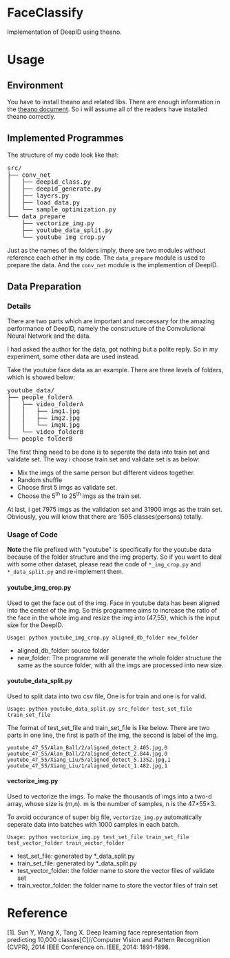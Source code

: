 # FaceClassify

Implementation of DeepID using theano.

# Usage

## Environment

You have to install theano and related libs. There are enough information in the [theano document](http://deeplearning.net/software/theano/install.html#install). So i will assume all of the readers have installed theano correctly.

## Implemented Programmes

The structure of my code look like that:

<pre>
src/
├── conv_net
│   ├── deepid_class.py
│   ├── deepid_generate.py
│   ├── layers.py
│   ├── load_data.py
│   └── sample_optimization.py
└── data_prepare
    ├── vectorize_img.py
    ├── youtube_data_split.py
    └── youtube_img_crop.py
</pre>

Just as the names of the folders imply, there are two modules without reference each other in my code. The `data_prepare` module is used to prepare the data. And the `conv_net` module is the implemention of DeepID.


## Data Preparation

### Details

There are two parts which are important and neccessary for the amazing performance of DeepID, namely the constructure of the Convolutional Neural Network and the data. 

I had asked the author for the data, got nothing but a polite reply. So in my experiment, some other data are used instead.

Take the youtube face data as an example. There are three levels of folders, which is showed below:

<pre>
youtube_data/
├── people_folderA
│   ├── video_folderA
│   │   ├── img1.jpg
│   │   ├── img2.jpg
│   │   └── imgN.jpg
│   └── video_folderB
└── people_folderB
</pre>

The first thing need to be done is to seperate the data into train set and validate set. The way i choose train set and validate set is as below:

- Mix the imgs of the same person but different videos together.
- Random shuffle
- Choose first 5 imgs as validate set.
- Choose the 5<sup>th</sup> to 25<sup>th</sup> imgs as the train set.

At last, i get 7975 imgs as the validation set and 31900 imgs as the train set. Obviously, you will know that there are 1595 classes(persons) totally.

### Usage of Code

**Note** the file prefixed with "youtube" is specifically for the youtube data because of the folder structure and the img property. So if you want to deal with some other dataset, please read the code of `*_img_crop.py` and `*_data_split.py` and re-implement them.

#### youtube_img_crop.py

Used to get the face out of the img. Face in youtube data has been aligned into the center of the img. So this programme aims to increase the ratio of the face in the whole img and resize the img into (47,55), which is the input size for the DeepID.

	Usage: python youtube_img_crop.py aligned_db_folder new_folder

- aligned_db_folder: source folder
- new_folder: The programme will generate the whole folder structure the same as the source folder, with all the imgs are processed into new size.

#### youtube_data_split.py

Used to split data into two csv file, One is for train and one is for valid. 

	Usage: python youtube_data_split.py src_folder test_set_file train_set_file

The format of test_set_file and train_set_file is like below. There are two parts in one line, the first is path of the img, the second is label of the img.

```
youtube_47_55/Alan_Ball/2/aligned_detect_2.405.jpg,0
youtube_47_55/Alan_Ball/2/aligned_detect_2.844.jpg,0
youtube_47_55/Xiang_Liu/5/aligned_detect_5.1352.jpg,1
youtube_47_55/Xiang_Liu/1/aligned_detect_1.482.jpg,1
```

#### vectorize_img.py

Used to vectorize the imgs. To make the thousands of imgs into a two-d array, whose size is (m,n). m is the number of samples, n is the 47×55×3.

To avoid occurance of super big file, `vectorize_img.py` automatically seperate data into batches with 1000 samples in each batch.

	Usage: python vectorize_img.py test_set_file train_set_file test_vector_folder train_vector_folder

- test_set_file: generated by *_data_split.py
- train_set_file: generated by *_data_split.py
- test_vector_folder: the folder name to store the vector files of validate set
- train_vector_folder: the folder name to store the vector files of train set








# Reference

[1]. Sun Y, Wang X, Tang X. Deep learning face representation from predicting 10,000 classes[C]//Computer Vision and Pattern Recognition (CVPR), 2014 IEEE Conference on. IEEE, 2014: 1891-1898.

